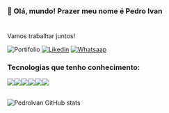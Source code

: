### 👋 Olá, mundo! Prazer meu nome é Pedro Ivan

#

Vamos trabalhar juntos!

![Portifolio](https://img.shields.io/badge/dev.to-0A0A0A?style=for-the-badge&logo=devdotto&logoColor=white)
[![Likedin](https://img.shields.io/badge/LinkedIn-0077B5?style=for-the-badge&logo=linkedin&logoColor=white)](https://www.linkedin.com/in/pedro-ivan-4155a9234/)
[![Whatsaap](https://img.shields.io/badge/WhatsApp-25D366?style=for-the-badge&logo=whatsapp&logoColor=white)](https://wa.me/558592421261)

### Tecnologias que tenho conhecimento:

<div style="display: flex">
    <img aling="center" alt"" src="https://img.shields.io/badge/HTML5-E34F26?style=for-the-badge&logo=html5&logoColor=white">
    <img aling="center" alt"" src="https://img.shields.io/badge/CSS3-1572B6?style=for-the-badge&logo=css3&logoColor=white">
    <img aling="center" alt"" src="https://img.shields.io/badge/JavaScript-F7DF1E?style=for-the-badge&logo=javascript&logoColor=black">
    <img aling="center" alt"" src="https://img.shields.io/badge/Node.js-43853D?style=for-the-badge&logo=node.js&logoColor=white">
    <img aling="center" alt"" src="https://img.shields.io/badge/React-20232A?style=for-the-badge&logo=react&logoColor=61DAFB">
    <img aling="center" alt"" src="https://img.shields.io/badge/Tailwind_CSS-38B2AC?style=for-the-badge&logo=tailwind-css&logoColor=white">
    <img aling="center" alt"" src="">
    <img aling="center" alt"" src="">
    
</div><br/>

![PedroIvan GitHub stats](https://github-readme-stats.vercel.app/api?username=ordeeep&show_icons=true&theme=white)
